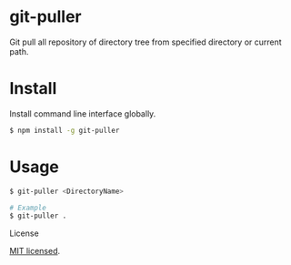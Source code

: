 # git-puller
Git pull all repository of directory tree from specified directory or current path.

# Install

Install command line interface globally.

```sh
$ npm install -g git-puller
```

# Usage

```sh
$ git-puller <DirectoryName>

# Example
$ git-puller .
```

License

[MIT licensed](./LICENSE).